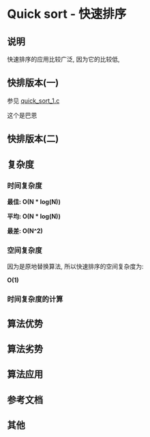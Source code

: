 # Quick sort - 快速排序

## 说明

快速排序的应用比较广泛, 因为它的比较低, 

## 快排版本(一)

参见 [quick_sort_1.c](./quick_sort_1.c)

这个是巴恩

## 快排版本(二)

## 复杂度

### 时间复杂度

**最佳: O(N * log(N))**

**平均: O(N * log(N))**

**最差: O(N^2)**

### 空间复杂度

因为是原地替换算法, 所以快速排序的空间复杂度为:

**O(1)**

### 时间复杂度的计算



## 算法优势

## 算法劣势

## 算法应用

## 参考文档

## 其他